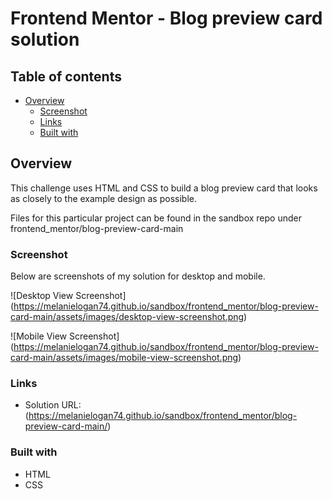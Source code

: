 # Frontend Mentor - Blog preview card solution

## Table of contents

- [Overview](#overview)
  - [Screenshot](#screenshot)
  - [Links](#links)
  - [Built with](#built-with)
 

## Overview
This challenge uses HTML and CSS to build a blog preview card that looks as closely to the example design as possible. 

Files for this particular project can be found in the sandbox repo under frontend_mentor/blog-preview-card-main

### Screenshot
Below are screenshots of my solution for desktop and mobile.

![Desktop View Screenshot] (https://melanielogan74.github.io/sandbox/frontend_mentor/blog-preview-card-main/assets/images/desktop-view-screenshot.png)

![Mobile View Screenshot] (https://melanielogan74.github.io/sandbox/frontend_mentor/blog-preview-card-main/assets/images/mobile-view-screenshot.png)


### Links
- Solution URL:(https://melanielogan74.github.io/sandbox/frontend_mentor/blog-preview-card-main/)

### Built with
- HTML
- CSS